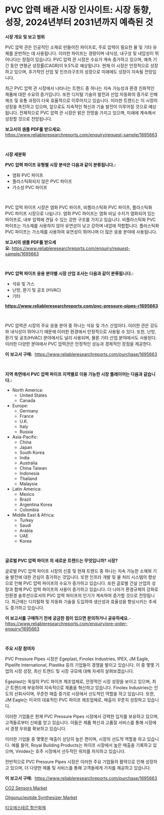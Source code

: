 <p><h1>PVC 압력 배관 시장 인사이트: 시장 동향, 성장, 2024년부터 2031년까지 예측된 것</h1></p><p><strong>시장 개요 및 보고 범위</strong></p>
<p><p>PVC 압력 관은 인공적인 소재로 만들어진 파이프로, 주로 압력이 필요한 물 및 기타 유체를 운반하는 데 사용됩니다. 이러한 파이프는 경량이며 내식성, 내구성 및 내압성이 뛰어나다는 장점이 있습니다. PVC 압력 관 시장은 수요가 계속 증가하고 있으며, 예측 기간 동안 연평균 성장률(CAGR)이 9.5%로 예상됩니다. 현재 이 시장은 안정적으로 성장하고 있으며, 추가적인 산업 및 인프라구조의 성장으로 미래에도 성장이 지속될 전망입니다.</p><p>최근 PVC 압력 관 시장에서 나타나는 트렌드 중 하나는 지속 가능성과 환경 친화적인 제품에 대한 수요의 증가입니다. 또한 디지털 기술의 발전과 산업 자동화의 증가로 인해 제조 및 유통 과정이 더욱 효율적으로 이루어지고 있습니다. 이러한 트렌드는 이 시장의 성장을 촉진하고 있으며, 앞으로도 지속적인 혁신과 기술 발전이 이루어질 것으로 예상됩니다. 전체적으로 PVC 압력 관 시장은 밝은 전망을 가지고 있으며, 미래에 계속해서 성장할 것으로 전망됩니다.</p></p>
<p><strong>보고서의 샘플 PDF를 받으세요:</strong> <a href="https://www.reliableresearchreports.com/enquiry/request-sample/1695663">https://www.reliableresearchreports.com/enquiry/request-sample/1695663</a></p>
<p>&nbsp;</p>
<p><strong>시장 세분화</strong></p>
<p><strong>PVC 압력 파이프 유형별 시장 분석은 다음과 같이 분류됩니다.:</strong></p>
<p><ul><li>염화 PVC 파이프</li><li>플라스틱화되지 않은 PVC 파이프</li><li>가소성 PVC 파이프</li></ul></p>
<p>&nbsp;</p>
<p><p>PVC 압력 파이프 시장은 염화 PVC 파이프, 비플라스틱화 PVC 파이프, 플라스틱화 PVC 파이프 시장으로 나뉩니다. 염화 PVC 파이프는 염화 비닐 수지가 염화되어 있는 파이프로, 내부 압력에 견딜 수 있는 강한 구조를 가지고 있습니다. 비플라스틱화 PVC 파이프는 가소제를 사용하지 않아 유연성이 낮고 강하며 내압에 적합합니다. 플라스틱화 PVC 파이프는 가소제를 사용하여 유연성이 뛰어나며 더 많은 응용 분야에 사용됩니다.</p></p>
<p><strong>보고서의 샘플 PDF를 받으세요:</strong>&nbsp;<a href="https://www.reliableresearchreports.com/enquiry/request-sample/1695663">https://www.reliableresearchreports.com/enquiry/request-sample/1695663</a></p>
<p>&nbsp;</p>
<p><strong> PVC 압력 파이프 응용 분야별 시장 산업 조사는 다음과 같이 분류됩니다.:</strong></p>
<p><ul><li>석유 및 가스</li><li>난방, 환기 및 공조 (HVAC)</li><li>기타</li></ul></p>
<p><strong><a href="https://www.reliableresearchreports.com/pvc-pressure-pipes-r1695663">https://www.reliableresearchreports.com/pvc-pressure-pipes-r1695663</a></strong></p>
<p>&nbsp;</p>
<p><p>PVC 압력관 시장의 주요 응용 분야 중 하나는 석유 및 가스 산업이다. 이러한 관은 강도와 내식성이 뛰어나기 때문에 이러한 환경에서 안정적으로 사용될 수 있다. 또한, 난방, 환기 및 공조(HVAC) 분야에서도 널리 사용되며, 물론 기타 산업 분야에서도 사용된다. 이러한 다양한 분야에서 PVC 압력관은 안정적인 성능과 경제적인 장점을 제공한다.</p></p>
<p><strong>이 보고서 구매:</strong>&nbsp; <a href="https://www.reliableresearchreports.com/purchase/1695663">https://www.reliableresearchreports.com/purchase/1695663</a></p>
<p>&nbsp;</p>
<p><strong>지역 측면에서 PVC 압력 파이프 지역별로 이용 가능한 시장 플레이어는 다음과 같습니다.:</strong></p>
<p><ul>
    <li>
        North America:
        <ul>
            <li>United States</li>
            <li>Canada</li>
        </ul>
    </li>
    <li>
        Europe:
        <ul>
            <li>Germany</li>
            <li>France</li>
            <li>U.K.</li>
            <li>Italy</li>
            <li>Russia</li>
        </ul>
    </li>
    <li>
        Asia-Pacific:
        <ul>
            <li>China</li>
            <li>Japan</li>
            <li>South Korea</li>
            <li>India</li>
            <li>Australia</li>
            <li>China Taiwan</li>
            <li>Indonesia</li>
            <li>Thailand</li>
            <li>Malaysia</li>
        </ul>
    </li>
    <li>
        Latin America:
        <ul>
            <li>Mexico</li>
            <li>Brazil</li>
            <li>Argentina Korea</li>
            <li>Colombia</li>
        </ul>
    </li>
    <li>
        Middle East & Africa:
        <ul>
            <li>Turkey</li>
            <li>Saudi</li>
            <li>Arabia</li>
            <li>UAE</li>
            <li>Korea</li>
        </ul>
    </li>
    </ul></p>
<p>&nbsp;</p>
<p><strong>글로벌 PVC 압력 파이프 의 새로운 트렌드는 무엇입니까? 시장?</strong></p>
<p><p>글로벌 PVC 압력 파이프 시장의 신흥 및 현재 트렌드 중 하나는 지속 가능한 소재와 기술 발전에 대한 관심이 증가하는 것입니다. 또한 인프라 개발 및 물 처리 시스템의 향상으로 인해 PVC 압력 파이프의 수요가 증가하고 있습니다. 또한 글로벌 건설 산업의 성장과 함께 PVC 압력 파이프의 사용이 증가하고 있습니다. 더 나아가 환경규제의 강화로 친환경 솔루션으로서의 PVC 압력 파이프의 인기가 계속하여 증가할 것으로 전망됩니다. 최근에는 디지털화 및 자동화 기술을 도입하여 생산성과 효율성을 향상시키는 추세도 증가하고 있습니다.</p></p>
<p><strong>이 보고서를 구매하기 전에 궁금한 점이 있으면 문의하거나 공유하세요.</strong>- <a href="https://www.reliableresearchreports.com/enquiry/pre-order-enquiry/1695663">https://www.reliableresearchreports.com/enquiry/pre-order-enquiry/1695663</a></p>
<p>&nbsp;</p>
<p><strong>주요 시장 참여자</strong></p>
<p><p>PVC Pressure Pipes 시장은 Egeplast, Finolex Industries, IPEX, JM Eagle, Pipelife International, Plastika 등의 기업들이 경쟁을 벌이고 있습니다. 이 중 몇몇 기업의 시장 성장, 최신 트렌드 및 시장 규모에 대해 자세히 살펴보겠습니다.</p><p>Egeplast는 독일의 PVC 파이프 제조업체로, 안정적인 시장 성장을 보이고 있으며, 최근 트렌드에 부응하여 지속적으로 제품을 혁신하고 있습니다. Finolex Industries는 인도의 선회사이며, 꾸준한 매출 증가로 시장에서 선도적인 역할을 하고 있습니다. 또한, JM Eagle는 미국의 대표적인 PVC 파이프 제조업체로, 매출이 꾸준히 성장하고 있습니다.</p><p>이러한 기업들은 현재 PVC Pressure Pipes 시장에서 강력한 입지를 보유하고 있으며, 고객들로부터 신뢰를 얻고 있습니다. 이들은 제품 혁신과 고품질 서비스를 통해 시장에서 경쟁 우위를 확보하고 있습니다.</p><p>이러한 기업들 중 몇몇은 매출이 상당히 높은 편이며, 시장의 선도적 역할을 하고 있습니다. 예를 들어, Royal Building Products는 파이프 시장에서 높은 매출을 기록하고 있으며, Vinidex는 호주 시장에서 선두적인 위치를 차지하고 있습니다.</p><p>전반적으로 PVC Pressure Pipes 시장은 이러한 주요 기업들의 활약으로 인해 성장하고 있으며, 더 다양한 제품 및 서비스를 통해 고객들에게 가치를 제공하고 있습니다.</p></p>
<p><strong>이 보고서 구매:</strong>&nbsp;&nbsp;<a href="https://www.reliableresearchreports.com/purchase/1695663">https://www.reliableresearchreports.com/purchase/1695663</a></p>
<p><p><a href="https://eight-handstand-8fb.notion.site/CO2-Sensors-Market-Trends-and-Market-Analysis-forecasted-for-period-2024-2031-d8e8d4aa5e394c3185dc5f1ee0528f9f">CO2 Sensors Market</a></p><p><a href="https://github.com/Sinjinluong3e0awx2m195k76/Market-Research-Report-List-2/blob/main/oligonucleotide-synthesizer-market.md">Oligonucleotide Synthesizer Market</a></p><p><a href="https://github.com/darrellockm3ytan895656/Market-Research-Report-List-1/blob/main/811413522149.md">티오에스테르 항산화제</a></p></p>